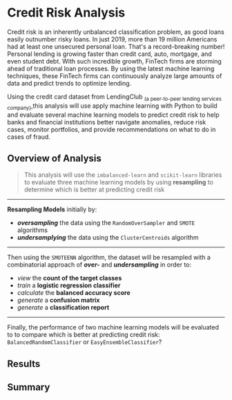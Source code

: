 # Credit Risk Analysis
Credit risk is an inherently unbalanced classification problem, as good loans easily outnumber risky loans. In just 2019, more than 19 million Americans had at least one unsecured personal loan. That's a record-breaking number! Personal lending is growing faster than credit card, auto, mortgage, and even student debt. With such incredible growth, FinTech firms are storming ahead of traditional loan processes. By using the latest machine learning techniques, these FinTech firms can continuously analyze large amounts of data and predict trends to optimize lending.

Using the credit card dataset from LendingClub <sub>(a peer-to-peer lending services company)</sub>,this analysis will use apply machine learning with Python to build and evaluate several machine learning models to predict credit risk to help banks and financial institutions better navigate anomalies, reduce risk cases, monitor portfolios, and provide recommendations on what to do in cases of fraud.

## Overview of Analysis
 > This analysis will use the `imbalanced-learn` and `scikit-learn` libraries to evaluate three machine learning models by using **resampling** to determine which is better at predicting credit risk

 ---
 **Resampling Models** initially by:
 - ***oversampling*** the data using the `RandomOverSampler` and `SMOTE` algorithms  
 - ***undersamplying*** the data using the `ClusterCentroids` algorithm

---
Then using the `SMOTEENN` algorithm, the dataset will be resampled with a combinatorial approach of ***over-*** and ***undersampling*** in order to:
- *view* the **count of the target classes**
- *train* a **logistic regression classifier**
- *calculate* the **balanced accuracy score**
- *generate* a **confusion matrix**
- *generate* a **classification report**

--- 
Finally, the performance of two machine learning models will be evaluated to to compare which is better at predicting credit risk:  `BalancedRandomClassifier`    or     `EasyEnsembleClassifier`?
  

## Results

## Summary